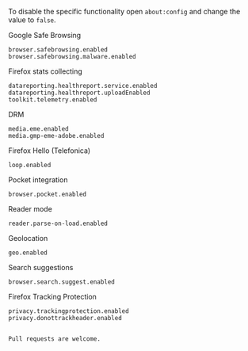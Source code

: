 To disable the specific functionality open ```about:config``` and change the value to ```false```.

Google Safe Browsing
```
browser.safebrowsing.enabled
browser.safebrowsing.malware.enabled
```

Firefox stats collecting
```
datareporting.healthreport.service.enabled
datareporting.healthreport.uploadEnabled
toolkit.telemetry.enabled
```

DRM
```
media.eme.enabled
media.gmp-eme-adobe.enabled
```

Firefox Hello (Telefonica)
```
loop.enabled
```

Pocket integration
```
browser.pocket.enabled
```

Reader mode
```
reader.parse-on-load.enabled
```

Geolocation
```
geo.enabled
```

Search suggestions
```
browser.search.suggest.enabled
```

Firefox Tracking Protection
```
privacy.trackingprotection.enabled
privacy.donottrackheader.enabled


Pull requests are welcome.



